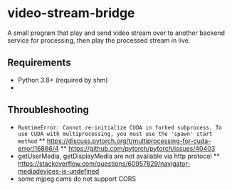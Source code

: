 # video-stream-bridge
A small program that play and send video stream over to another backend service for processing, then play the processed stream in live.

## Requirements
* Python 3.8+ (required by shm)
* 

## Throubleshooting
* ```RuntimeError: Cannot re-initialize CUDA in forked subprocess. To use CUDA with multiprocessing, you must use the 'spawn' start method```
** https://discuss.pytorch.org/t/multiprocessing-for-cuda-error/16866/4
** https://github.com/pytorch/pytorch/issues/40403
* getUserMedia, getDisplayMedia are not available via http protocol
** https://stackoverflow.com/questions/60957829/navigator-mediadevices-is-undefined
* some mjpeg cams do not support CORS
